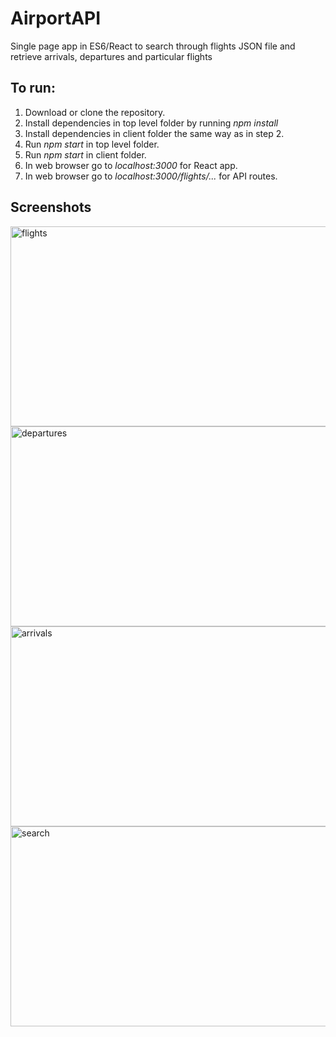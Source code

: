 # AirportAPI
Single page app in ES6/React to search through flights JSON file and retrieve arrivals, departures and particular flights

## To run:
1.  Download or clone the repository.
2.  Install dependencies in top level folder by running *npm install*
3.  Install dependencies in client folder the same way as in step 2.
4.  Run *npm start* in top level folder.
5.  Run *npm start* in client folder.
6.  In web browser go to *localhost:3000* for React app.
7.  In web browser go to *localhost:3000/flights/...* for API routes.

## Screenshots
<img alt="flights" src="http://imgur.com/kHs4wNy.png" width="600" height="320" />
<img alt="departures" src="http://imgur.com/fzfzAz8.png" width="600" height="320" />
<img alt="arrivals" src="http://imgur.com/4N0MEuS.png" width="600" height="320" />
<img alt="search" src="http://imgur.com/ppSeI0i.png" width="600" height="320" />
